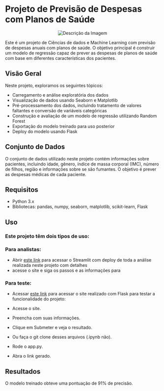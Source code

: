 # Projeto de Previsão de Despesas com Planos de Saúde 

<p align="center">
  <img src="https://github.com/ochristopherfilipe/Plano_de_saude_Machine_learning/assets/112826117/c5863a5f-a901-4c68-9696-03fdb1cd4c21" alt="Descrição da Imagem">
</p>

Este é um projeto de Ciências de dados e Machine Learning com previsão de despesas anuais com planos de saúde. O objetivo principal é construir um modelo de regressão capaz de prever as despesas de planos de saúde com base em diferentes características dos pacientes.

## Visão Geral

Neste projeto, exploramos os seguintes tópicos:

- Carregamento e análise exploratória dos dados
- Visualização de dados usando Seaborn e Matplotlib
- Pré-processamento dos dados, incluindo tratamento de valores faltantes e conversão de variáveis categóricas
- Construção e avaliação de um modelo de regressão utilizando Random Forest
- Exportação do modelo treinado para uso posterior
- Deploy do modelo usando Flask

## Conjunto de Dados

O conjunto de dados utilizado neste projeto contém informações sobre pacientes, incluindo idade, gênero, índice de massa corporal (IMC), número de filhos, região e informações sobre se são fumantes. O objetivo é prever as despesas médicas de cada paciente.

## Requisitos

- Python 3.x
- Bibliotecas: pandas, numpy, seaborn, matplotlib, scikit-learn, Flask

## Uso

### Este projeto têm dois tipos de uso:
###  Para analistas:
  * Abrir [este link](https://predicaoplanodesaudechristophersantos.streamlit.app/) para acessar o Streamlit com deploy de toda a análise realizada neste projeto com detalhes
  * acesse o site e siga os passos e as informações para

    
### Para teste:
  * Acessar [este link]() para acessar o site realizado com Flask para testar a funcionalidade do projeto:

  - Acesse o site.
  - Preencha com suas informações.
  - Clique em Submeter e veja o resultado.

    
  - Ou faça o git clone desses arquivos (.ipynb não).
  - Rode o app.py.
  - Abra o link gerado.


## Resultados

O modelo treinado obteve uma pontuação de 91% de precisão.





